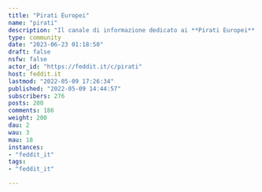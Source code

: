 ```yaml
---
title: "Pirati Europei" 
name: "pirati"
description: "Il canale di informazione dedicato ai **Pirati Europei** e all'**Internazionale Pirata**Gestito dall'associazione [Pirati.io](https://pirati.io)L'associazione Pirati ripudia il fascismo in tutte le sue forme e si riconosce nei valori antifascisti della Costituzione Italiana"
type: community
date: "2023-06-23 01:18:50"
draft: false
nsfw: false
actor_id: "https://feddit.it/c/pirati"
host: feddit.it
lastmod: "2022-05-09 17:26:34"
published: "2022-05-09 14:44:57"
subscribers: 276
posts: 200
comments: 186
weight: 200
dau: 2
wau: 3
mau: 18
instances:
- "feddit_it"
tags: 
- "feddit_it"

---
```

